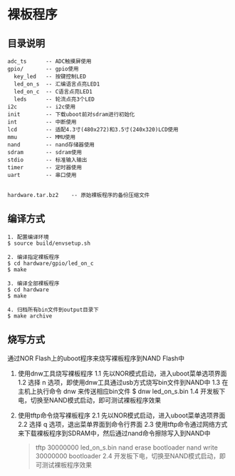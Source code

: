 # 裸板程序

## 目录说明

```
adc_ts      -- ADC触摸屏使用
gpio/       -- gpio使用
  key_led   -- 按键控制LED
  led_on_s  -- 汇编语言点亮LED1
  led_on_c  -- C语言点亮LED1
  leds      -- 轮流点亮3个LED
i2c         -- i2c使用
init        -- 下载uboot前对sdram进行初始化
int         -- 中断使用
lcd         -- 适配4.3寸(480x272)和3.5寸(240x320)LCD使用
mmu         -- MMU使用
nand        -- nand存储器使用
sdram       -- sdram使用
stdio       -- 标准输入输出
timer       -- 定时器使用
uart        -- 串口使用


hardware.tar.bz2    -- 原始裸板程序的备份压缩文件
```


## 编译方式

```
1. 配置编译环境
$ source build/envsetup.sh

2. 编译指定裸板程序
$ cd hardware/gpio/led_on_c
$ make

3. 编译全部裸板程序
$ cd hardware
$ make

4. 归档所有bin文件到output目录下
$ make archive
```


## 烧写方式

通过NOR Flash上的uboot程序来烧写裸板程序到NAND Flash中

1. 使用dnw工具烧写裸板程序
1.1 先以NOR模式启动，进入uboot菜单选项界面
1.2 选择 n 选项，即使用dnw工具通过usb方式烧写bin文件到NAND中
1.3 在主机上执行命令 dnw <binfile> 来传送相应bin文件
    $ dnw led_on_s.bin
1.4 开发板下电，切换至NAND模式启动，即可测试裸板程序效果

2. 使用tftp命令烧写裸板程序
2.1 先以NOR模式启动，进入uboot菜单选项界面
2.2 选择 q 选项，退出菜单界面到命令行界面
2.3 使用tftp命令通过网络方式来下载裸板程序到SDRAM中，然后通过nand命令擦除写入到NAND中
    > tftp 30000000 led_on_s.bin
    > nand erase bootloader
    > nand write 30000000 bootloader
2.4 开发板下电，切换至NAND模式启动，即可测试裸板程序效果


